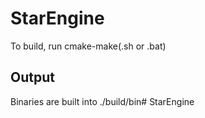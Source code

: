 StarEngine
==========

To build, run cmake-make(.sh or .bat)

Output
------

Binaries are built into ./build/bin#   S t a r E n g i n e  
 